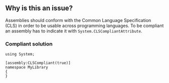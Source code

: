 ## Why is this an issue?

Assemblies should conform with the Common Language Specification (CLS) in order to be usable across programming languages. To be compliant an
assembly has to indicate it with `System.CLSCompliantAttribute`.

### Compliant solution

    using System;
    
    [assembly:CLSCompliant(true)]
    namespace MyLibrary
    {
    }